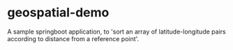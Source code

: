 # geospatial-demo

A sample springboot application, to 'sort an array of latitude-longitude pairs according to distance from a reference point'.
